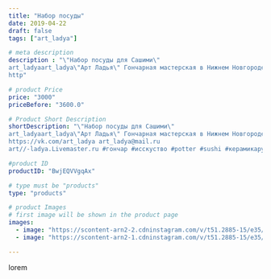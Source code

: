 ```yaml
---
title: "Набор посуды"
date: 2019-04-22
draft: false
tags: ["art_ladya"]

# meta description
description : "\"Набор посуды для Сашими\" 
art_ladyaart_ladya\"Арт Ладья\" Гончарная мастерская в Нижнем Новгороде. Изготовление керамики и мастер//-классы по обучению. 
http"

# product Price
price: "3000"
priceBefore: "3600.0"

# Product Short Description
shortDescription: "\"Набор посуды для Сашими\" 
art_ladyaart_ladya\"Арт Ладья\" Гончарная мастерская в Нижнем Новгороде. Изготовление керамики и мастер//-классы по обучению. 
https://vk.com/art_ladya art_ladya@mail.ru 
art//-ladya.Livemaster.ru #гончар #исскуство #potter #sushi #керамикаручнаяработа #гончарнаямастерская #керамиканазаказ #handmade #посудаизглины #керамика #гончарнаяпосуда #эксклюзивнаякерамика #painter #dishes #sashimi #ceramicar #сашими #claygoods #restaurant #earthenware #ceramic #design #japanese #суши #plate #ceramicart #японскаякухня #авторскаякерамика #барроко"

#product ID
productID: "BwjEQVVgqAx"

# type must be "products"
type: "products"

# product Images
# first image will be shown in the product page
images:
  - image: "https://scontent-arn2-2.cdninstagram.com/v/t51.2885-15/e35/56580634_817248125312897_7290634414189769047_n.jpg?tp=1&_nc_ht=scontent-arn2-2.cdninstagram.com&_nc_cat=105&_nc_ohc=uK1HyxnzswsAX8SYtrQ&ccb=7-4&oh=d113ff6201f7c58e33153283b687aa75&oe=6084DF30&_nc_sid=83d603&ig_cache_key=MjAyNzQ4Mjk2OTA2MDYzMzEzNg%3D%3D.2-ccb7-4"
  - image: "https://scontent-arn2-1.cdninstagram.com/v/t51.2885-15/e35/57218090_908070522857811_6464010315367147595_n.jpg?tp=1&_nc_ht=scontent-arn2-1.cdninstagram.com&_nc_cat=103&_nc_ohc=uMksMPnqH50AX-w594_&ccb=7-4&oh=859b3974acd6be436a16d879347bc6fc&oe=6082790C&_nc_sid=83d603&ig_cache_key=MjAyNzQ4Mjk2OTA2ODk1NTEzMw%3D%3D.2-ccb7-4"

---
```

lorem
